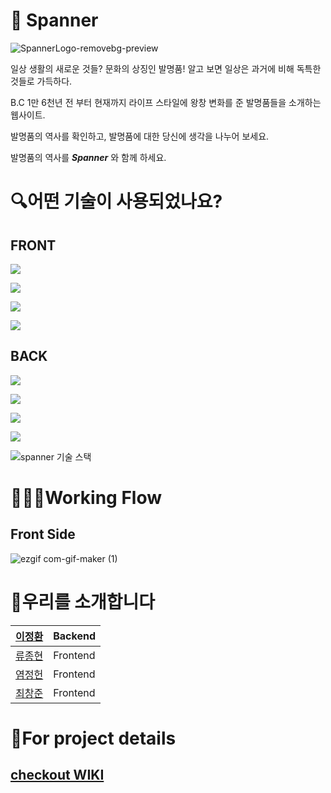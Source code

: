 # 🔧 Spanner

![SpannerLogo-removebg-preview](https://user-images.githubusercontent.com/67395798/102728244-0ab48b80-436e-11eb-9bfc-28586ff84f17.png)

일상 생활의 새로운 것들? 문화의 상징인 발명품!
알고 보면 일상은 과거에 비해 독특한 것들로 가득하다.

B.C 1만 6천년 전 부터 현재까지 라이프 스타일에
왕창 변화를 준 발명품들을 소개하는 웹사이트.

발명품의 역사를 확인하고, 발명품에 대한 당신에 생각을 
나누어 보세요.

발명품의 역사를 _**Spanner**_ 와 함께 하세요.

# :mag:어떤 기술이 사용되었나요?

## FRONT
![](https://img.shields.io/badge/FRONT-REACT-blue?style=for-the-badge&logo=React)

![](https://img.shields.io/badge/FRONT-REACT%20SLICK-blue?style=for-the-badge&logo=React)

![](https://img.shields.io/badge/FRONT-REACT%20REVEAL-blue?style=for-the-badge&logo=React)

![](https://img.shields.io/badge/FRONT-CSS-blueviolet?style=for-the-badge&logo=React)

## BACK
![](https://img.shields.io/badge/BACK-NODE-success?style=for-the-badge&logo=Node.js)

![](https://img.shields.io/badge/BACK-EXPRESS-black?style=for-the-badge&)

![](https://img.shields.io/badge/BACK-MULTER-important?style=for-the-badge&logo=Node.js)

![](http://img.shields.io/badge/BACK-J.W.T-black?style=for-the-badge&logo=JSON%20Web%20Tokens)

![spanner 기술 스택](https://user-images.githubusercontent.com/68806834/102728503-b14d5c00-436f-11eb-9afc-24de50abf580.png)

# 🧑🏻‍💻Working Flow

## Front Side
![ezgif com-gif-maker (1)](https://user-images.githubusercontent.com/67395798/102729859-cd53fc00-4375-11eb-8f08-eb924c3a3c7d.gif)

# :construction_worker:우리를 소개합니다

| [이정환](https://github.com/doi-h) | Backend |
| ----------- | ----------- |
| [류종현](https://github.com/ryhyn123) | Frontend |
| [염정헌](https://github.com/yumboy8747) | Frontend |
| [최창준](https://github.com/CJ0823) | Frontend |
# 🔖For project details
## [**checkout WIKI**](https://github.com/codestates/FastFlow_Spanner_client/wiki)
